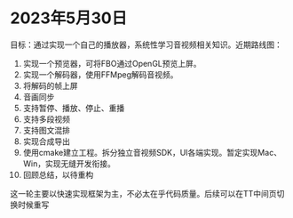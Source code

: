# 2023年5月30日

目标：通过实现一个自己的播放器，系统性学习音视频相关知识。近期路线图：
1. 实现一个预览器，可将FBO通过OpenGL预览上屏。
2. 实现一个解码器，使用FFMpeg解码音视频。
3. 将解码的帧上屏
4. 音画同步
5. 支持暂停、播放、停止、重播
6. 支持多段视频
7. 支持图文混排
9. 实现合成导出
9. 使用cmake建立工程。拆分独立音视频SDK，UI各端实现。暂定实现Mac、Win，实现无缝开发衔接。
10. 回顾总结，以待重构 

这一轮主要以快速实现框架为主，不必太在乎代码质量。后续可以在TT中间页切换时候重写
